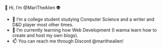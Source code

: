 👋 Hi, I’m @MariTheAlien 👽
- 👀 I’m a college student studying Computer Science and a writer and D&D player most other times.
- 🌱 I’m currently learning how Web Development (I wanna learn how to create and host my own blogs).
- 📫 You can reach me through Discord @marithealien!

<!---
MariTheAlien/MariTheAlien is a ✨ special ✨ repository because its `README.md` (this file) appears on your GitHub profile.
You can click the Preview link to take a look at your changes.
--->

